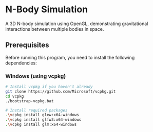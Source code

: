 # N-Body Simulation

A 3D N-body simulation using OpenGL, demonstrating gravitational interactions between multiple bodies in space.

## Prerequisites

Before running this program, you need to install the following dependencies:

### Windows (using vcpkg)
```bash
# Install vcpkg if you haven't already
git clone https://github.com/Microsoft/vcpkg.git
cd vcpkg
./bootstrap-vcpkg.bat

# Install required packages
.\vcpkg install glew:x64-windows
.\vcpkg install glfw3:x64-windows
.\vcpkg install glm:x64-windows
```